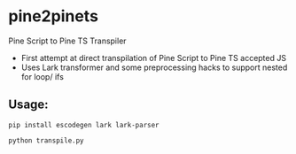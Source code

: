 # pine2pinets
Pine Script to Pine TS Transpiler

- First attempt at direct transpilation of Pine Script to Pine TS accepted JS
- Uses Lark transformer and some preprocessing hacks to support nested for loop/ ifs

## Usage:
 `pip install escodegen lark lark-parser`
 
 `python transpile.py`
